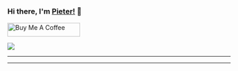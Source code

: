 ### Hi there, I'm [Pieter!](https://pieterherman.dev) 👋

<a href="https://www.buymeacoffee.com/pieterherman" target="_blank"><img src="https://cdn.buymeacoffee.com/buttons/default-blue.png" alt="Buy Me A Coffee" height="31" width="164"></a>

 
![](https://komarev.com/ghpvc/?username=pieterherman-dev)

<!--
**pieterherman-dev/pieterherman-dev** is a ✨ _special_ ✨ repository because its `README.md` (this file) appears on your GitHub profile.

 
- 🔭 I’m currently working on ...
- 🌱 I’m currently learning ...
- 👯 I’m looking to collaborate on ...
- 🤔 I’m looking for help with ...
- 💬 Ask me about ...
- 📫 How to reach me: ...
- 😄 Pronouns: ...
- ⚡ Fun fact: ...
-->

---

---
 
